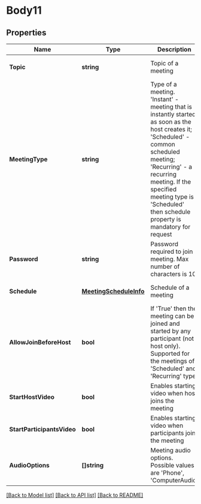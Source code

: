 # Body11

## Properties
Name | Type | Description | Notes
------------ | ------------- | ------------- | -------------
**Topic** | **string** | Topic of a meeting | [optional] [default to null]
**MeetingType** | **string** | Type of a meeting. &#39;Instant&#39; - meeting that is instantly started as soon as the host creates it; &#39;Scheduled&#39; - common scheduled meeting; &#39;Recurring&#39; - a recurring meeting. If the specified meeting type is &#39;Scheduled&#39; then schedule property is mandatory for request | [optional] [default to null]
**Password** | **string** | Password required to join a meeting. Max number of characters is 10 | [optional] [default to null]
**Schedule** | [**MeetingScheduleInfo**](MeetingScheduleInfo.md) | Schedule of a meeting | [optional] [default to null]
**AllowJoinBeforeHost** | **bool** | If &#39;True&#39; then the meeting can be joined and started by any participant (not host only). Supported for the meetings of &#39;Scheduled&#39; and &#39;Recurring&#39; type. | [optional] [default to null]
**StartHostVideo** | **bool** | Enables starting video when host joins the meeting | [optional] [default to null]
**StartParticipantsVideo** | **bool** | Enables starting video when participants join the meeting | [optional] [default to null]
**AudioOptions** | **[]string** | Meeting audio options. Possible values are &#39;Phone&#39;, &#39;ComputerAudio&#39; | [optional] [default to null]

[[Back to Model list]](../README.md#documentation-for-models) [[Back to API list]](../README.md#documentation-for-api-endpoints) [[Back to README]](../README.md)


